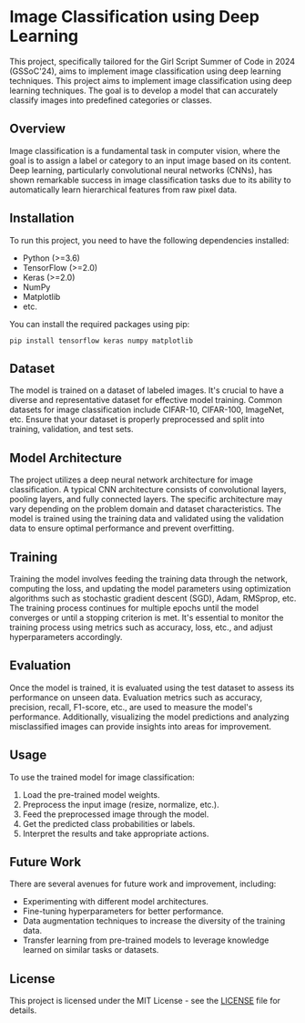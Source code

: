 # Image Classification using Deep Learning

This project, specifically tailored for the Girl Script Summer of Code in 2024 (GSSoC'24), aims to implement image classification using deep learning techniques. This project aims to implement image classification using deep learning techniques. The goal is to develop a model that can accurately classify images into predefined categories or classes.

## Overview

Image classification is a fundamental task in computer vision, where the goal is to assign a label or category to an input image based on its content. Deep learning, particularly convolutional neural networks (CNNs), has shown remarkable success in image classification tasks due to its ability to automatically learn hierarchical features from raw pixel data.

## Installation

To run this project, you need to have the following dependencies installed:

- Python (>=3.6)
- TensorFlow (>=2.0)
- Keras (>=2.0)
- NumPy
- Matplotlib
- etc.

You can install the required packages using pip:

```
pip install tensorflow keras numpy matplotlib
```

## Dataset

The model is trained on a dataset of labeled images. It's crucial to have a diverse and representative dataset for effective model training. Common datasets for image classification include CIFAR-10, CIFAR-100, ImageNet, etc. Ensure that your dataset is properly preprocessed and split into training, validation, and test sets.

## Model Architecture

The project utilizes a deep neural network architecture for image classification. A typical CNN architecture consists of convolutional layers, pooling layers, and fully connected layers. The specific architecture may vary depending on the problem domain and dataset characteristics. The model is trained using the training data and validated using the validation data to ensure optimal performance and prevent overfitting.

## Training

Training the model involves feeding the training data through the network, computing the loss, and updating the model parameters using optimization algorithms such as stochastic gradient descent (SGD), Adam, RMSprop, etc. The training process continues for multiple epochs until the model converges or until a stopping criterion is met. It's essential to monitor the training process using metrics such as accuracy, loss, etc., and adjust hyperparameters accordingly.

## Evaluation

Once the model is trained, it is evaluated using the test dataset to assess its performance on unseen data. Evaluation metrics such as accuracy, precision, recall, F1-score, etc., are used to measure the model's performance. Additionally, visualizing the model predictions and analyzing misclassified images can provide insights into areas for improvement.

## Usage

To use the trained model for image classification:

1. Load the pre-trained model weights.
2. Preprocess the input image (resize, normalize, etc.).
3. Feed the preprocessed image through the model.
4. Get the predicted class probabilities or labels.
5. Interpret the results and take appropriate actions.

## Future Work

There are several avenues for future work and improvement, including:

- Experimenting with different model architectures.
- Fine-tuning hyperparameters for better performance.
- Data augmentation techniques to increase the diversity of the training data.
- Transfer learning from pre-trained models to leverage knowledge learned on similar tasks or datasets.

## License

This project is licensed under the MIT License - see the [LICENSE](LICENSE) file for details.

